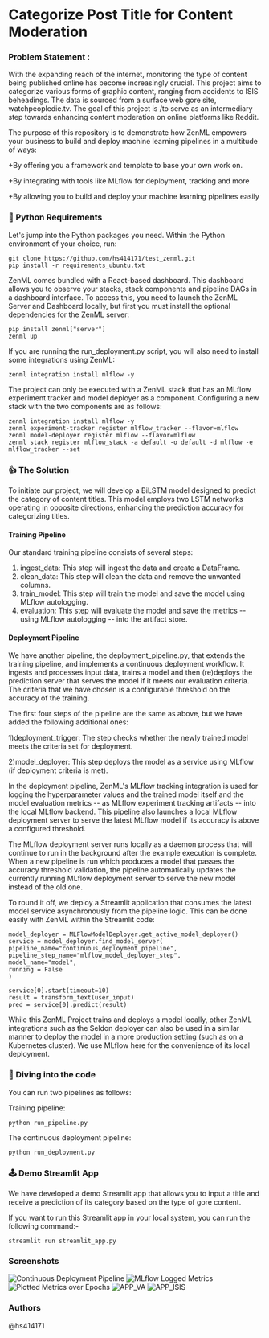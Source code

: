 
# Categorize Post Title for Content Moderation

### Problem Statement : 
With the expanding reach of the internet, monitoring the type of content being published online has become increasingly crucial. This project aims to categorize various forms of graphic content, ranging from accidents to ISIS beheadings. The data is sourced from a surface web gore site, watchpeopledie.tv. The goal of this project is /to serve as an intermediary step towards enhancing content moderation on online platforms like Reddit.

The purpose of this repository is to demonstrate how ZenML empowers your business to build and deploy machine learning pipelines in a multitude of ways:

+By offering you a framework and template to base your own work on.

+By integrating with tools like MLflow for deployment, tracking and more

+By allowing you to build and deploy your machine learning pipelines easily

### 🐍 Python Requirements

Let's jump into the Python packages you need. Within the Python environment of your choice, run:

```
git clone https://github.com/hs414171/test_zenml.git
pip install -r requirements_ubuntu.txt
```
ZenML comes bundled with a React-based dashboard. This dashboard allows you to observe your stacks, stack components and pipeline DAGs in a dashboard interface. To access this, you need to launch the ZenML Server and Dashboard locally, but first you must install the optional dependencies for the ZenML server:

```
pip install zenml["server"]
zenml up
```

If you are running the run_deployment.py script, you will also need to install some integrations using ZenML:

```
zenml integration install mlflow -y
```

The project can only be executed with a ZenML stack that has an MLflow experiment tracker and model deployer as a component. Configuring a new stack with the two components are as follows:

```
zenml integration install mlflow -y
zenml experiment-tracker register mlflow_tracker --flavor=mlflow
zenml model-deployer register mlflow --flavor=mlflow
zenml stack register mlflow_stack -a default -o default -d mlflow -e mlflow_tracker --set
```

### 👍 The Solution
To initiate our project, we will develop a BiLSTM model designed to predict the category of content titles. This model employs two LSTM networks operating in opposite directions, enhancing the prediction accuracy for categorizing titles.

#### Training Pipeline
Our standard training pipeline consists of several steps:

1) ingest_data: This step will ingest the data and create a DataFrame.
2) clean_data: This step will clean the data and remove the unwanted columns.
3) train_model: This step will train the model and save the model using MLflow autologging.
4) evaluation: This step will evaluate the model and save the metrics -- using MLflow autologging -- into the artifact store.

#### Deployment Pipeline

We have another pipeline, the deployment_pipeline.py, that extends the training pipeline, and implements a continuous deployment workflow. It ingests and processes input data, trains a model and then (re)deploys the prediction server that serves the model if it meets our evaluation criteria. The criteria that we have chosen is a configurable threshold on the accuracy of the training.

The first four steps of the pipeline are the same as above, but we have added the following additional ones:

1)deployment_trigger: The step checks whether the newly trained model meets the criteria set for deployment.

2)model_deployer: This step deploys the model as a service using MLflow (if deployment criteria is met).

In the deployment pipeline, ZenML's MLflow tracking integration is used for logging the hyperparameter values and the trained model itself and the model evaluation metrics -- as MLflow experiment tracking artifacts -- into the local MLflow backend. This pipeline also launches a local MLflow deployment server to serve the latest MLflow model if its accuracy is above a configured threshold.

The MLflow deployment server runs locally as a daemon process that will continue to run in the background after the example execution is complete. When a new pipeline is run which produces a model that passes the accuracy threshold validation, the pipeline automatically updates the currently running MLflow deployment server to serve the new model instead of the old one.

To round it off, we deploy a Streamlit application that consumes the latest model service asynchronously from the pipeline logic. This can be done easily with ZenML within the Streamlit code:

```
model_deployer = MLFlowModelDeployer.get_active_model_deployer()
service = model_deployer.find_model_server(
pipeline_name="continuous_deployment_pipeline",
pipeline_step_name="mlflow_model_deployer_step",
model_name="model",
running = False
)

service[0].start(timeout=10)
result = transform_text(user_input)
pred = service[0].predict(result)  

```
While this ZenML Project trains and deploys a model locally, other ZenML integrations such as the Seldon deployer can also be used in a similar manner to deploy the model in a more production setting (such as on a Kubernetes cluster). We use MLflow here for the convenience of its local deployment.

### 📓 Diving into the code

You can run two pipelines as follows:

Training pipeline:
```
python run_pipeline.py
```
The continuous deployment pipeline:
```
python run_deployment.py
```
### 🕹 Demo Streamlit App
We have developed a demo Streamlit app that allows you to input a title and receive a prediction of its category based on the type of gore content.

If you want to run this Streamlit app in your local system, you can run the following command:-
```
streamlit run streamlit_app.py

```




### Screenshots

![Continuous Deployment Pipeline](https://github.com/hs414171/test_zenml/tree/main/static/Continuous_Deployment.png)
![MLflow Logged Metrics](https://github.com/hs414171/test_zenml/tree/main/static/Logged_Metrics.png)
![Plotted Metrics over Epochs](https://github.com/hs414171/test_zenml/tree/main/static/Model_Metrics.png)
![APP_VA](https://github.com/hs414171/test_zenml/tree/main/static/Vehicular_Accident.png)
![APP_ISIS](https://github.com/hs414171/test_zenml/tree/main/static/Isis_Beheading.png)


### Authors

@hs414171